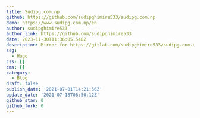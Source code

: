 ```yaml
---
title: Sudipg.com.np
github: https://github.com/sudipghimire533/sudipg.com.np
demo: https://www.sudipg.com.np/en
author: sudipghimire533
author_link: https://github.com/sudipghimire533
date: 2023-11-30T11:36:05.548Z
description: Mirror for https://gitlab.com/sudipghimire533/sudipg.com.np
ssg:
  - Hugo
css: []
cms: []
category:
  - Blog
draft: false
publish_date: '2021-07-01T14:21:56Z'
update_date: '2021-07-18T06:50:12Z'
github_star: 0
github_fork: 0
---
```

